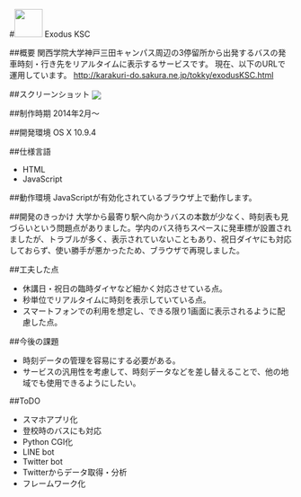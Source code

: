 #<img src="http://karakuri-do.sakura.ne.jp/tokky/icon-bus.png" width="50"> Exodus KSC

##概要
関西学院大学神戸三田キャンパス周辺の3停留所から出発するバスの発車時刻・行き先をリアルタイムに表示するサービスです。
現在、以下のURLで運用しています。
<http://karakuri-do.sakura.ne.jp/tokky/exodusKSC.html>


##スクリーンショット
<img src="http://karakuri-do.sakura.ne.jp/tokky/exodus.png" align="center">


##制作時期
2014年2月〜

##開発環境
OS X 10.9.4

##仕様言語
- HTML
- JavaScript

##動作環境
JavaScriptが有効化されているブラウザ上で動作します。

##開発のきっかけ
大学から最寄り駅へ向かうバスの本数が少なく、時刻表も見づらいという問題点がありました。学内のバス待ちスペースに発車標が設置されましたが、トラブルが多く、表示されていないこともあり、祝日ダイヤにも対応しておらず、使い勝手が悪かったため、ブラウザで再現しました。

##工夫した点
- 休講日・祝日の臨時ダイヤなど細かく対応させている点。
- 秒単位でリアルタイムに時刻を表示していている点。
- スマートフォンでの利用を想定し、できる限り1画面に表示されるように配慮した点。

##今後の課題
- 時刻データの管理を容易にする必要がある。
- サービスの汎用性を考慮して、時刻データなどを差し替えることで、他の地域でも使用できるようにしたい。

##ToDO
- スマホアプリ化
- 登校時のバスにも対応
- Python CGI化
- LINE bot
- Twitter bot
- Twitterからデータ取得・分析
- フレームワーク化
